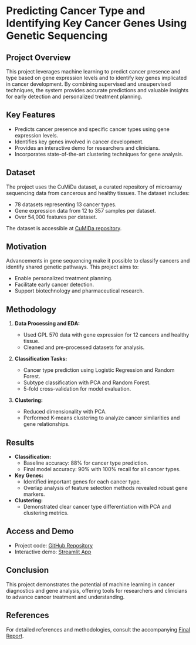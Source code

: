 # Predicting Cancer Type and Identifying Key Cancer Genes Using Genetic Sequencing

## Project Overview
This project leverages machine learning to predict cancer presence and type based on gene expression levels and to identify key genes implicated in cancer development. By combining supervised and unsupervised techniques, the system provides accurate predictions and valuable insights for early detection and personalized treatment planning.

## Key Features
- Predicts cancer presence and specific cancer types using gene expression levels.
- Identifies key genes involved in cancer development.
- Provides an interactive demo for researchers and clinicians.
- Incorporates state-of-the-art clustering techniques for gene analysis.

## Dataset
The project uses the CuMiDa dataset, a curated repository of microarray sequencing data from cancerous and healthy tissues. The dataset includes:
- 78 datasets representing 13 cancer types.
- Gene expression data from 12 to 357 samples per dataset.
- Over 54,000 features per dataset.

The dataset is accessible at [CuMiDa repository](https://sbcb.inf.ufrgs.br/cumida).

## Motivation
Advancements in gene sequencing make it possible to classify cancers and identify shared genetic pathways. This project aims to:
- Enable personalized treatment planning.
- Facilitate early cancer detection.
- Support biotechnology and pharmaceutical research.

## Methodology
1. **Data Processing and EDA:**
   - Used GPL 570 data with gene expression for 12 cancers and healthy tissue.
   - Cleaned and pre-processed datasets for analysis.

2. **Classification Tasks:**
   - Cancer type prediction using Logistic Regression and Random Forest.
   - Subtype classification with PCA and Random Forest.
   - 5-fold cross-validation for model evaluation.

3. **Clustering:**
   - Reduced dimensionality with PCA.
   - Performed K-means clustering to analyze cancer similarities and gene relationships.

## Results
- **Classification:**
  - Baseline accuracy: 88% for cancer type prediction.
  - Final model accuracy: 90% with 100% recall for all cancer types.
- **Key Genes:**
  - Identified important genes for each cancer type.
  - Overlap analysis of feature selection methods revealed robust gene markers.
- **Clustering:**
  - Demonstrated clear cancer type differentiation with PCA and clustering metrics.

## Access and Demo
- Project code: [GitHub Repository](https://github.com/CS539Team3)
- Interactive demo: [Streamlit App](https://genes2cancer.streamlit.app/)

## Conclusion
This project demonstrates the potential of machine learning in cancer diagnostics and gene analysis, offering tools for researchers and clinicians to advance cancer treatment and understanding.

## References
For detailed references and methodologies, consult the accompanying [Final Report](./Final%20Report.pdf).
